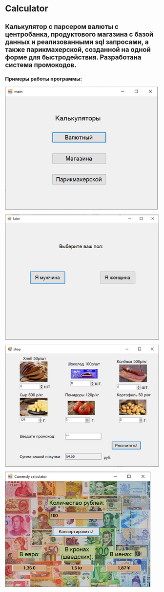 # Calculator
## Калькулятор с парсером валюты с центробанка, продуктового магазина с базой данных и реализованными sql запросами, а также парикмахерской, созданной на одной форме для быстродействия. Разработана система промокодов.

### Примеры работы программы:
![Image1](https://raw.githubusercontent.com/mortvvnutri/Calculator/main/1.png)

![Image2](https://raw.githubusercontent.com/mortvvnutri/Calculator/main/2.png)

![Image3](https://raw.githubusercontent.com/mortvvnutri/Calculator/main/4.png)

![Image3](https://raw.githubusercontent.com/mortvvnutri/Calculator/main/3.png)
